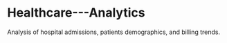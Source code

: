# Healthcare---Analytics
Analysis of hospital admissions, patients demographics, and billing trends.
